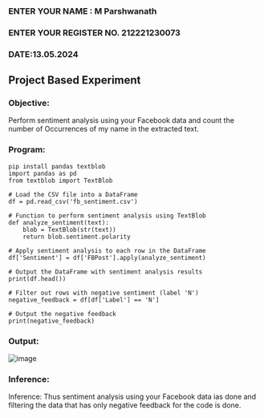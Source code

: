 ### ENTER YOUR NAME : M Parshwanath
### ENTER YOUR REGISTER NO. 212221230073
### DATE:13.05.2024
## Project Based Experiment
### Objective:
Perform sentiment analysis using your Facebook data and count the number of Occurrences of my name in the extracted text.
### Program:
~~~
pip install pandas textblob
import pandas as pd
from textblob import TextBlob

# Load the CSV file into a DataFrame
df = pd.read_csv('fb_sentiment.csv')

# Function to perform sentiment analysis using TextBlob
def analyze_sentiment(text):
    blob = TextBlob(str(text))
    return blob.sentiment.polarity

# Apply sentiment analysis to each row in the DataFrame
df['Sentiment'] = df['FBPost'].apply(analyze_sentiment)

# Output the DataFrame with sentiment analysis results
print(df.head())

# Filter out rows with negative sentiment (label 'N')
negative_feedback = df[df['Label'] == 'N']

# Output the negative feedback
print(negative_feedback)

~~~

### Output:
![image](https://github.com/parsh2004/Project-Based-Experiment-AAI/assets/95388047/fbe1cdb7-073d-41fc-b67c-029cf2c67f9a)
### Inference:
Inference: Thus sentiment analysis using your Facebook data ias done and filtering the data that has only negative feedback for the code is done.

